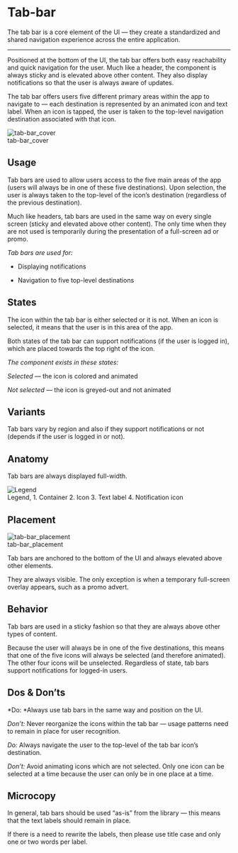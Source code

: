 
# Tab-bar

The tab bar is a core element of the UI — they create a standardized and shared navigation experience across the entire application.

---

Positioned at the bottom of the UI, the tab bar offers both easy reachability and quick navigation for the user. Much like a header, the component is always sticky and is elevated above other content. They also display notifications so that the user is always aware of updates.

The tab bar offers users five different primary areas within the app to navigate to — each destination is represented by an animated icon and text label. When an icon is tapped, the user is taken to the top-level navigation destination associated with that icon.

  
![tab-bar_cover](https://studio-assets.supernova.io/design-systems/27883/22196575-c6de-4892-9e06-0345961ae9bd.png)  
tab-bar_cover  


## Usage

Tab bars are used to allow users access to the five main areas of the app (users will always be in one of these five destinations). Upon selection, the user is always taken to the top-level of the icon’s destination (regardless of the previous destination).

Much like headers, tab bars are used in the same way on every single screen (sticky and elevated above other content). The only time when they are not used is temporarily during the presentation of a full-screen ad or promo.

*Tab bars are used for:*

- Displaying notifications

- Navigation to five top-level destinations

## States

The icon within the tab bar is either selected or it is not. When an icon is selected, it means that the user is in this area of the app.

Both states of the tab bar can support notifications (if the user is logged in), which are placed towards the top right of the icon.

*The component exists in these states:*

*Selected —* the icon is colored and animated

*Not selected —* the icon is greyed-out and not animated

## Variants

Tab bars vary by region and also if they support notifications or not (depends if the user is logged in or not).

## Anatomy

Tab bars are always displayed full-width.

  
![Legend](https://studio-assets.supernova.io/design-systems/27883/a6ac8974-8f00-4c2c-8538-fae28a02d6c4.png)  
Legend, 1. Container
2. Icon
3. Text label
4. Notification icon  
  


## Placement

  
![tab-bar_placement](https://studio-assets.supernova.io/design-systems/27883/848fc07d-a399-4653-9f52-852ed6657701.png)  
tab-bar_placement  


Tab bars are anchored to the bottom of the UI and always elevated above other elements.

They are always visible. The only exception is when a temporary full-screen overlay appears, such as a promo advert.

## Behavior

Tab bars are used in a sticky fashion so that they are always above other types of content.

Because the user will always be in one of the five destinations, this means that one of the five icons will always be selected (and therefore animated). The other four icons will be unselected. Regardless of state, tab bars support notifications for logged-in users.

## Dos & Don’ts

*Do: *Always use tab bars in the same way and position on the UI.

*Don’t:* Never reorganize the icons within the tab bar — usage patterns need to remain in place for user recognition.

*Do:* Always navigate the user to the top-level of the tab bar icon’s destination.

*Don’t:* Avoid animating icons which are not selected. Only one icon can be selected at a time because the user can only be in one place at a time.

## Microcopy

In general, tab bars should be used “as-is” from the library — this means that the text labels should remain in place.

If there is a need to rewrite the labels, then please use title case and only one or two words per label.